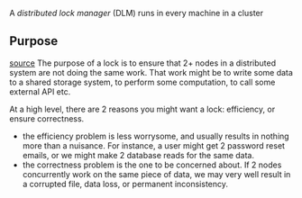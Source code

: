 
A *distributed lock manager* (DLM) runs in every machine in a cluster

## Purpose
[source](https://martin.kleppmann.com/2016/02/08/how-to-do-distributed-locking.html)
The purpose of a lock is to ensure that 2+ nodes in a distributed system are not doing the same work. That work might be to write some data to a shared storage system, to perform some computation, to call some external API etc.

At a high level, there are 2 reasons you might want a lock: efficiency, or ensure correctness.
- the efficiency problem is less worrysome, and usually results in nothing more than a nuisance. For instance, a user might get 2 password reset emails, or we might make 2 database reads for the same data.
- the correctness problem is the one to be concerned about. If 2 nodes concurrently work on the same piece of data, we may very well result in a corrupted file, data loss, or permanent inconsistency.
